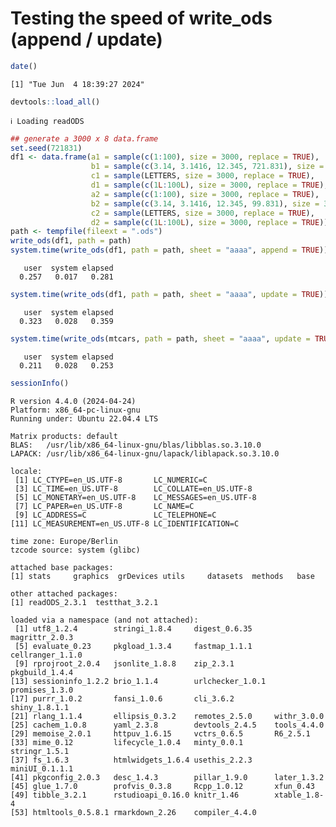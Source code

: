# Testing the speed of write_ods (append / update)


``` r
date()
```

    [1] "Tue Jun  4 18:39:27 2024"

``` r
devtools::load_all()
```

    ℹ Loading readODS

``` r
## generate a 3000 x 8 data.frame
set.seed(721831)
df1 <- data.frame(a1 = sample(c(1:100), size = 3000, replace = TRUE),
                  b1 = sample(c(3.14, 3.1416, 12.345, 721.831), size = 3000, replace = TRUE),
                  c1 = sample(LETTERS, size = 3000, replace = TRUE),
                  d1 = sample(c(1L:100L), size = 3000, replace = TRUE),
                  a2 = sample(c(1:100), size = 3000, replace = TRUE),
                  b2 = sample(c(3.14, 3.1416, 12.345, 99.831), size = 3000, replace = TRUE),
                  c2 = sample(LETTERS, size = 3000, replace = TRUE),
                  d2 = sample(c(1L:100L), size = 3000, replace = TRUE))
path <- tempfile(fileext = ".ods")
write_ods(df1, path = path)
system.time(write_ods(df1, path = path, sheet = "aaaa", append = TRUE))
```

       user  system elapsed 
      0.257   0.017   0.281 

``` r
system.time(write_ods(df1, path = path, sheet = "aaaa", update = TRUE))
```

       user  system elapsed 
      0.323   0.028   0.359 

``` r
system.time(write_ods(mtcars, path = path, sheet = "aaaa", update = TRUE))
```

       user  system elapsed 
      0.211   0.028   0.253 

``` r
sessionInfo()
```

    R version 4.4.0 (2024-04-24)
    Platform: x86_64-pc-linux-gnu
    Running under: Ubuntu 22.04.4 LTS

    Matrix products: default
    BLAS:   /usr/lib/x86_64-linux-gnu/blas/libblas.so.3.10.0 
    LAPACK: /usr/lib/x86_64-linux-gnu/lapack/liblapack.so.3.10.0

    locale:
     [1] LC_CTYPE=en_US.UTF-8       LC_NUMERIC=C              
     [3] LC_TIME=en_US.UTF-8        LC_COLLATE=en_US.UTF-8    
     [5] LC_MONETARY=en_US.UTF-8    LC_MESSAGES=en_US.UTF-8   
     [7] LC_PAPER=en_US.UTF-8       LC_NAME=C                 
     [9] LC_ADDRESS=C               LC_TELEPHONE=C            
    [11] LC_MEASUREMENT=en_US.UTF-8 LC_IDENTIFICATION=C       

    time zone: Europe/Berlin
    tzcode source: system (glibc)

    attached base packages:
    [1] stats     graphics  grDevices utils     datasets  methods   base     

    other attached packages:
    [1] readODS_2.3.1  testthat_3.2.1

    loaded via a namespace (and not attached):
     [1] utf8_1.2.4        stringi_1.8.4     digest_0.6.35     magrittr_2.0.3   
     [5] evaluate_0.23     pkgload_1.3.4     fastmap_1.1.1     cellranger_1.1.0 
     [9] rprojroot_2.0.4   jsonlite_1.8.8    zip_2.3.1         pkgbuild_1.4.4   
    [13] sessioninfo_1.2.2 brio_1.1.4        urlchecker_1.0.1  promises_1.3.0   
    [17] purrr_1.0.2       fansi_1.0.6       cli_3.6.2         shiny_1.8.1.1    
    [21] rlang_1.1.4       ellipsis_0.3.2    remotes_2.5.0     withr_3.0.0      
    [25] cachem_1.0.8      yaml_2.3.8        devtools_2.4.5    tools_4.4.0      
    [29] memoise_2.0.1     httpuv_1.6.15     vctrs_0.6.5       R6_2.5.1         
    [33] mime_0.12         lifecycle_1.0.4   minty_0.0.1       stringr_1.5.1    
    [37] fs_1.6.3          htmlwidgets_1.6.4 usethis_2.2.3     miniUI_0.1.1.1   
    [41] pkgconfig_2.0.3   desc_1.4.3        pillar_1.9.0      later_1.3.2      
    [45] glue_1.7.0        profvis_0.3.8     Rcpp_1.0.12       xfun_0.43        
    [49] tibble_3.2.1      rstudioapi_0.16.0 knitr_1.46        xtable_1.8-4     
    [53] htmltools_0.5.8.1 rmarkdown_2.26    compiler_4.4.0   
